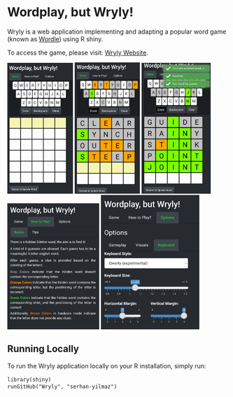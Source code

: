 # Wordplay, but Wryly! 
Wryly is a web application implementing and adapting a popular word game (known as [Wordle](https://en.wikipedia.org/wiki/Wordle)) using R shiny. 

To access the game, please visit: [Wryly Website](https://syilmaz.shinyapps.io/wryly).

<img src="images/wryly_img_1.png" width="150"> <img src="images/wryly_img_2.png" width="149"> <img src="images/wryly_img_3.png" width="158"> <img src="images/wryly_img_4.png" width="210">    <img src="images/wryly_img_5.png" width="225"> 

## Running Locally
To run the Wryly application locally on your R installation, simply run:
```
library(shiny)
runGitHub("Wryly", "serhan-yilmaz")
```
